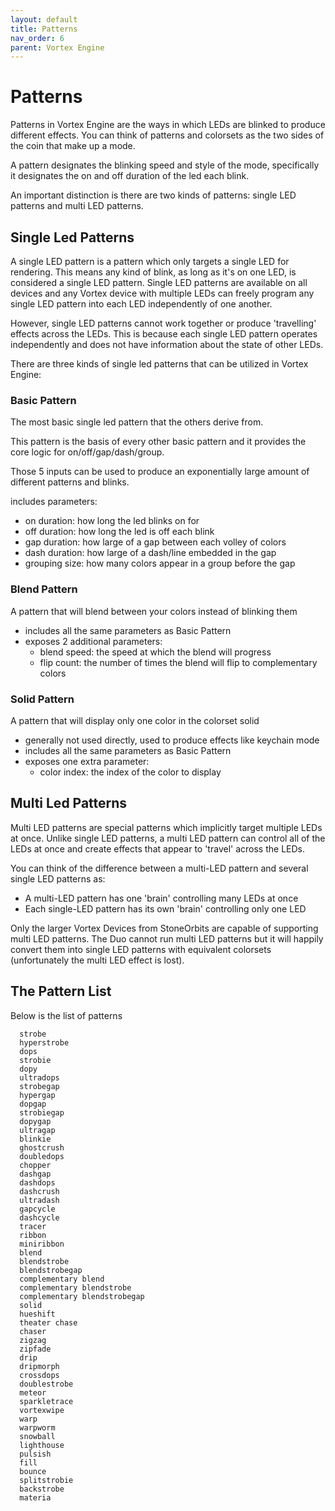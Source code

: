 ```yaml
---
layout: default
title: Patterns
nav_order: 6
parent: Vortex Engine
---
```


# Patterns

Patterns in Vortex Engine are the ways in which LEDs are blinked to produce different effects. You can think of patterns and colorsets as the two sides of the coin that make up a mode.

A pattern designates the blinking speed and style of the mode, specifically it designates the on and off duration of the led each blink.  

An important distinction is there are two kinds of patterns: single LED patterns and multi LED patterns.

## Single Led Patterns

A single LED pattern is a pattern which only targets a single LED for rendering. This means any kind of blink, as long as it's on one LED, is considered a single LED pattern. Single LED patterns are available on all devices and any Vortex device with multiple LEDs can freely program any single LED pattern into each LED independently of one another.

However, single LED patterns cannot work together or produce 'travelling' effects across the LEDs. This is because each single LED pattern operates independently and does not have information about the state of other LEDs.

There are three kinds of single led patterns that can be utilized in Vortex Engine:

### Basic Pattern
The most basic single led pattern that the others derive from.

This pattern is the basis of every other basic pattern and it provides the core logic for on/off/gap/dash/group.

Those 5 inputs can be used to produce an exponentially large amount of different patterns and blinks.

includes parameters: 
 - on duration: how long the led blinks on for
 - off duration: how long the led is off each blink
 - gap duration: how large of a gap between each volley of colors
 - dash duration: how large of a dash/line embedded in the gap
 - grouping size: how many colors appear in a group before the gap

### Blend Pattern
A pattern that will blend between your colors instead of blinking them

 - includes all the same parameters as Basic Pattern
 - exposes 2 additional parameters:
    - blend speed: the speed at which the blend will progress
    - flip count: the number of times the blend will flip to complementary colors

### Solid Pattern
A pattern that will display only one color in the colorset solid

 - generally not used directly, used to produce effects like keychain mode
 - includes all the same parameters as Basic Pattern
 - exposes one extra parameter:
    - color index: the index of the color to display

## Multi Led Patterns

Multi LED patterns are special patterns which implicitly target multiple LEDs at once. Unlike single LED patterns, a multi LED pattern can control all of the LEDs at once and create effects that appear to 'travel' across the LEDs.

You can think of the difference between a multi-LED pattern and several single LED patterns as:

- A multi-LED pattern has one 'brain' controlling many LEDs at once
- Each single-LED pattern has its own 'brain' controlling only one LED

Only the larger Vortex Devices from StoneOrbits are capable of supporting multi LED patterns. The Duo cannot run multi LED patterns but it will happily convert them into single LED patterns with equivalent colorsets (unfortunately the multi LED effect is lost).

## The Pattern List

Below is the list of patterns

```
  strobe
  hyperstrobe
  dops
  strobie
  dopy
  ultradops
  strobegap
  hypergap
  dopgap
  strobiegap
  dopygap
  ultragap
  blinkie
  ghostcrush
  doubledops
  chopper
  dashgap
  dashdops
  dashcrush
  ultradash
  gapcycle
  dashcycle
  tracer
  ribbon
  miniribbon
  blend
  blendstrobe
  blendstrobegap
  complementary blend
  complementary blendstrobe
  complementary blendstrobegap
  solid
  hueshift
  theater chase
  chaser
  zigzag
  zipfade
  drip
  dripmorph
  crossdops
  doublestrobe
  meteor
  sparkletrace
  vortexwipe
  warp
  warpworm
  snowball
  lighthouse
  pulsish
  fill
  bounce
  splitstrobie
  backstrobe
  materia
```
